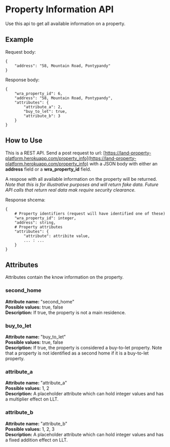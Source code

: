 # Property Information API
Use this api to get all available information on a property.

## Example
Request body:

```console
{
    "address": "58, Mountain Road, Pontypandy"
}
```

Response body:
```console
{
    "wra_property_id": 6,
    "address": "58, Mountain Road, Pontypandy",
    "attributes": {
        "attribute_a": 2,
        "buy_to_let": true,
        "attribute_b": 3
    }
}
```

## How to Use
This is a REST API. Send a post request to url: 
[https://land-property-platform.herokuapp.com/property_info](https://land-property-platform.herokuapp.com/property_info)
with a JSON body with either an __address__ field or a __wra_property_id__ field.

A respose with all available information on the property will be returned. *Note
that this is for illustrative purposes and will return fake data. Future API 
calls that return real data mak require security clearance.*

Response shcema:

```console
{
    # Property identifiers (request will have identified one of these)
    "wra_property_id": integer,
    "address": string,
    # Property attributes
    "attributes": {
        "attribute": attribite value,
        ... : ...
    }
}
```
## Attributes
Attributes contain the know information on the property.

### second_home
__Attribute name:__ "second_home"<br>
__Possible values:__ true, false<br>
__Description:__ If true, the property is not a main residence.<br>

### buy_to_let
__Attribute name:__ "buy_to_let"<br>
__Possible values:__ true, false<br>
__Description:__ If true, the property is considered a buy-to-let property. 
Note that a property is not identified as a second home if it is a buy-to-let
property.<br>

### attribute_a
__Attribute name:__ "attribute_a"<br>
__Possible values:__ 1, 2<br>
__Description:__ A placeholder attribute which can hold integer values and has
a multiplier effect on LLT.<br>

### attribute_b
__Attribute name:__ "attribute_b"<br>
__Possible values:__ 1, 2, 3<br>
__Description:__ A placeholder attribute which can hold integer values and has
a fixed addition effect on LLT.<br>
